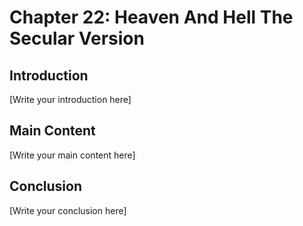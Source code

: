 # Chapter 22: Heaven And Hell The Secular Version

## Introduction

[Write your introduction here]

## Main Content

[Write your main content here]

## Conclusion

[Write your conclusion here]